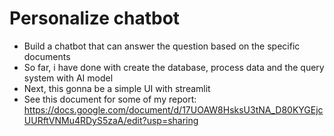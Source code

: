 # Personalize chatbot 
- Build a chatbot that can answer the question based on the specific documents
- So far, i have done with create the database, process data and the query system with AI model
- Next, this gonna be a simple UI with streamlit
- See this document for some of my report: https://docs.google.com/document/d/17UOAW8HsksU3tNA_D80KYGEjcUURftVNMu4RDyS5zaA/edit?usp=sharing
